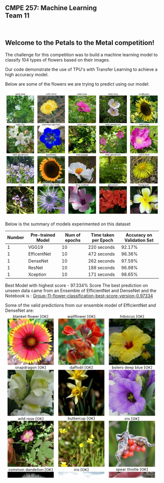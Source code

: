 ## CMPE 257: Machine Learning <br> Team 11
<br>


## Welcome to the Petals to the Metal competition! 
The challenge for this competition was to build a machine learning model to classify 104 types of flowers based on their images.

Our code demonstrate the use of TPU's with Transfer Learning to achieve a high accuracy model.

Below are some of the flowers we are trying to predict using our model:    

![Screenshot](Images/Flower_samples_for_training.jpg)

Below is the summary of models experimented on this dataset

| Number | Pre-trained Model | Num of epochs | Time taken per Epoch | Accuracy on Validation Set |
| --- | --- | --- | --- | --- |
| 1 | VGG19 | 10 | 220 seconds | 92.17% |
| 1 | EfficentNet | 10 | 472 seconds | 96.36% |
| 1 | DenseNet | 10 | 262 seconds | 97.59%  |
| 1 | ResNet | 10 | 188 seconds | 96.98%  |
| 1 | Xception | 10 | 171 seconds | 98.65% |


Best Model with highest score - 97.334% Score
The best prediction on unseen data came from an Ensemble of EfficientNet and DenseNet and the Notebook is :
[Group-11-flower-classification-best-score-version-0.97334](Group-11-flower-classification-best-score-version-0.97334)

Some of the valid predictions from our ensemble model of EfficientNet and DenseNet are:
![Screenshot](Images/Predictions_from_ensemble.jpg)
